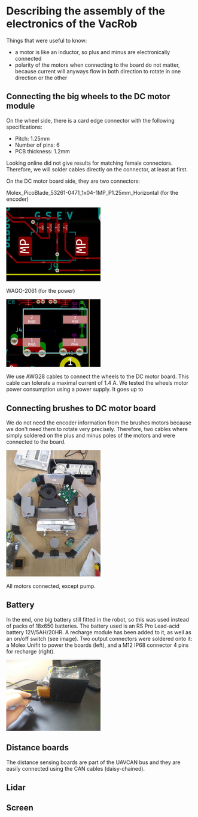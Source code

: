 # Describing the assembly of the electronics of the VacRob

Things that were useful to know:

- a motor is like an inductor, so plus and minus are electronically connected
- polarity of the motors when connecting to the board do not matter, because current will anyways flow in both direction to rotate in one direction or the other

## Connecting the big wheels to the DC motor module

On the wheel side, there is a card edge connector with the following specifications:

- Pitch: 1.25mm
- Number of pins: 6
- PCB thickness: 1.2mm

Looking online did not give results for matching female connectors. Therefore, we will solder cables directly on the connector, at least at first.

On the DC motor board side, they are two connectors:

Molex_PicoBlade_53261-0471_1x04-1MP_P1.25mm_Horizontal (for the encoder)

<img src="./dc-motor-encoder-connector.jpg" alt="molex connector" width="50%" class="center">

WAGO-2061 (for the power)

<img src="./wago-connector.jpg" alt="wago connector" width="50%" class="center">

We use AWG28 cables to connect the wheels to the DC motor board. This cable can tolerate a maximal current of 1.4 A. We tested the wheels motor power consumption using a power supply. It goes up to

## Connecting brushes to DC motor board

We do not need the encoder information from the brushes motors because we don't need them to rotate very precisely. Therefore, two cables where simply soldered on the plus and minus poles of the motors and were connected to the board.

<img src="../../docs/pictures/electronics/electronics-assembly.jpg" alt="motors connected" width="50%" class="center">

All motors connected, except pump.

## Battery

In the end, one big battery still fitted in the robot, so this was used instead of packs of 18x650 batteries. The battery used is an RS Pro Lead-acid battery 12V/5AH/20HR. A recharge module has been added to it, as well as an on/off switch (see image). Two output connectors were soldered onto it: a Molex Unifit to power the boards (left), and a M12 IP68 connector 4 pins for recharge (right).

<img src="../../docs/pictures/electronics/battery.jpg" alt="battery and output connectors" width="50%" class="center">

## Distance boards

The distance sensing boards are part of the UAVCAN bus and they are easily connected using the CAN cables (daisy-chained).

## Lidar

## Screen
